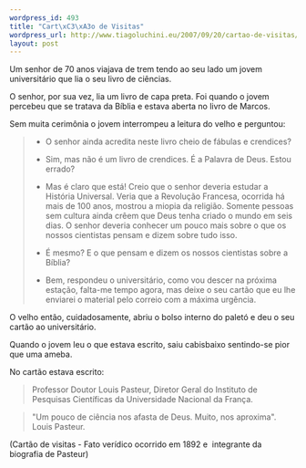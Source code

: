 ```yaml
--- 
wordpress_id: 493
title: "Cart\xC3\xA3o de Visitas"
wordpress_url: http://www.tiagoluchini.eu/2007/09/20/cartao-de-visitas/
layout: post
---
```

Um senhor de 70 anos viajava de trem tendo ao seu lado um jovem universitário que lia o seu livro de ciências.

O senhor, por sua vez, lia um livro de capa preta. Foi quando o jovem percebeu que se tratava da Bíblia e estava aberta no livro de Marcos.

Sem muita cerimônia o jovem interrompeu a leitura do velho e perguntou:

> - O senhor ainda acredita neste livro cheio de fábulas e crendices?
> 
> - Sim, mas não é um livro de crendices. É a Palavra de Deus. Estou errado?
> 
> - Mas é claro que está! Creio que o senhor deveria estudar a História Universal. Veria que a Revolução Francesa, ocorrida há mais de 100 anos, mostrou a miopia da religião. Somente pessoas sem cultura ainda crêem que Deus tenha criado o mundo em seis dias. O senhor deveria conhecer um pouco mais sobre o que os nossos cientistas pensam e dizem sobre tudo isso.
> 
> - É mesmo? E o que pensam e dizem os nossos cientistas sobre a Bíblia?
> 
> - Bem, respondeu o universitário, como vou descer na próxima estação, falta-me tempo agora, mas deixe o seu cartão que eu lhe enviarei o material pelo correio com a máxima urgência.

O velho então, cuidadosamente, abriu o bolso interno do paletó e deu o seu cartão ao universitário.

Quando o jovem leu o que estava escrito, saiu cabisbaixo sentindo-se pior que uma ameba.

No cartão estava escrito:

> Professor Doutor Louis Pasteur, Diretor Geral do Instituto de Pesquisas
> Científicas da Universidade Nacional da França.

> "Um pouco de ciência nos afasta de Deus. Muito, nos aproxima". Louis Pasteur.

(Cartão de visitas - Fato verídico ocorrido em 1892 e  integrante da biografia de Pasteur)
